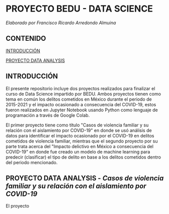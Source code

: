 # PROYECTO BEDU - DATA SCIENCE
*Elaborado por Francisco Ricardo Arredondo Almuina*

## CONTENIDO

[INTRODUCCIÓN](#INTRODUCCIÓN)

[PROYECTO DATA ANALYSIS](#PROYECTO-DATA-ANALYSIS---Casos-de-violencia-familiar-y-su-relación-con-el-aislamiento-por-COVID-19)

## INTRODUCCIÓN
El presente repositorio incluye dos proyectos realizados para finalizar el curso de Data Science impartido por BEDU. Ambos proyectos tienen como tema en común los delitos cometidos en México durante el periodo de 2015-2021 y el impacto ocasionado a consecuencia del COVID-19, estos fueron realizados en Jupyter Notebook usando Python como lenguaje de programación a través de Google Colab. 

El primer proyecto tiene como título "Casos de violencia familiar y su relación con el aislamiento por COVID-19" en donde se usó análisis de datos para identificar el impacto ocasionado por el COVID-19 en delitos cometidos de violencia familiar, mientras que el segundo proyecto por su parte trata acerca del "Impacto delictivo en México a consecuencia del COVID-19" en donde fue creado un modelo de machine learning para predecir (clasificar) el tipo de delito en base a los delitos cometidos dentro del periodo mencionado. 

## PROYECTO DATA ANALYSIS - *Casos de violencia familiar y su relación con el aislamiento por COVID-19*
El proyecto
